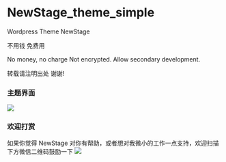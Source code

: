 # NewStage_theme_simple
Wordpress Theme NewStage

不用钱 免费用

No money, no charge
Not encrypted. Allow secondary development.

转载请注明出处 谢谢!


### 主题界面
![](https://github.com/houkihou/NewStage_theme_simple/raw/main/screenshot.png)


### 欢迎打赏
如果你觉得 NewStage 对你有帮助，或者想对我微小的工作一点支持，欢迎扫描下方微信二维码鼓励一下
![](https://soft.ulmt.com/system/static/image/wechat.png)
